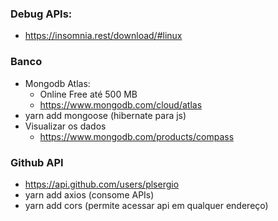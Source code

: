 
### Debug APIs: 
- https://insomnia.rest/download/#linux

### Banco 
- Mongodb Atlas:
    - Online Free até 500 MB
    - https://www.mongodb.com/cloud/atlas
- yarn add mongoose (hibernate para js)
- Visualizar os dados
    - https://www.mongodb.com/products/compass

### Github API
- https://api.github.com/users/plsergio
- yarn add axios (consome APIs)
- yarn add cors (permite acessar api em qualquer endereço)